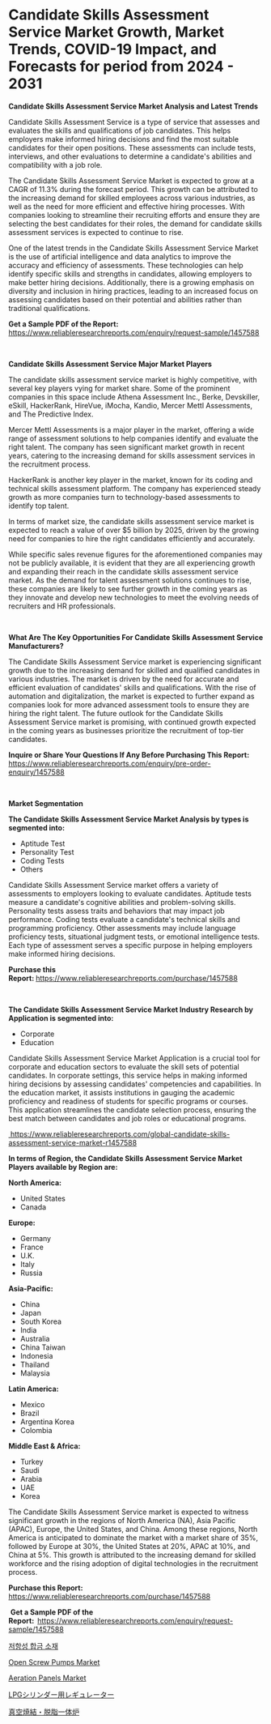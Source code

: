 <p><h1>Candidate Skills Assessment Service Market Growth, Market Trends, COVID-19 Impact, and Forecasts for period from 2024 - 2031</h1></p><p><strong>Candidate Skills Assessment Service Market Analysis and Latest Trends</strong></p>
<p><p>Candidate Skills Assessment Service is a type of service that assesses and evaluates the skills and qualifications of job candidates. This helps employers make informed hiring decisions and find the most suitable candidates for their open positions. These assessments can include tests, interviews, and other evaluations to determine a candidate's abilities and compatibility with a job role.</p><p>The Candidate Skills Assessment Service Market is expected to grow at a CAGR of 11.3% during the forecast period. This growth can be attributed to the increasing demand for skilled employees across various industries, as well as the need for more efficient and effective hiring processes. With companies looking to streamline their recruiting efforts and ensure they are selecting the best candidates for their roles, the demand for candidate skills assessment services is expected to continue to rise.</p><p>One of the latest trends in the Candidate Skills Assessment Service Market is the use of artificial intelligence and data analytics to improve the accuracy and efficiency of assessments. These technologies can help identify specific skills and strengths in candidates, allowing employers to make better hiring decisions. Additionally, there is a growing emphasis on diversity and inclusion in hiring practices, leading to an increased focus on assessing candidates based on their potential and abilities rather than traditional qualifications.</p></p>
<p><strong>Get a Sample PDF of the Report:&nbsp;</strong> <a href="https://www.reliableresearchreports.com/enquiry/request-sample/1457588">https://www.reliableresearchreports.com/enquiry/request-sample/1457588</a></p>
<p>&nbsp;</p>
<p><strong>Candidate Skills Assessment Service Major Market Players</strong></p>
<p><p>The candidate skills assessment service market is highly competitive, with several key players vying for market share. Some of the prominent companies in this space include Athena Assessment Inc., Berke, Devskiller, eSkill, HackerRank, HireVue, iMocha, Kandio, Mercer Mettl Assessments, and The Predictive Index.</p><p>Mercer Mettl Assessments is a major player in the market, offering a wide range of assessment solutions to help companies identify and evaluate the right talent. The company has seen significant market growth in recent years, catering to the increasing demand for skills assessment services in the recruitment process.</p><p>HackerRank is another key player in the market, known for its coding and technical skills assessment platform. The company has experienced steady growth as more companies turn to technology-based assessments to identify top talent.</p><p>In terms of market size, the candidate skills assessment service market is expected to reach a value of over $5 billion by 2025, driven by the growing need for companies to hire the right candidates efficiently and accurately.</p><p>While specific sales revenue figures for the aforementioned companies may not be publicly available, it is evident that they are all experiencing growth and expanding their reach in the candidate skills assessment service market. As the demand for talent assessment solutions continues to rise, these companies are likely to see further growth in the coming years as they innovate and develop new technologies to meet the evolving needs of recruiters and HR professionals.</p></p>
<p>&nbsp;</p>
<p><strong>What Are The Key Opportunities For Candidate Skills Assessment Service Manufacturers?</strong></p>
<p><p>The Candidate Skills Assessment Service market is experiencing significant growth due to the increasing demand for skilled and qualified candidates in various industries. The market is driven by the need for accurate and efficient evaluation of candidates' skills and qualifications. With the rise of automation and digitalization, the market is expected to further expand as companies look for more advanced assessment tools to ensure they are hiring the right talent. The future outlook for the Candidate Skills Assessment Service market is promising, with continued growth expected in the coming years as businesses prioritize the recruitment of top-tier candidates.</p></p>
<p><strong>Inquire or Share Your Questions If Any Before Purchasing This Report:</strong> <a href="https://www.reliableresearchreports.com/enquiry/pre-order-enquiry/1457588">https://www.reliableresearchreports.com/enquiry/pre-order-enquiry/1457588</a></p>
<p>&nbsp;</p>
<p><strong>Market Segmentation</strong></p>
<p><strong>The Candidate Skills Assessment Service Market Analysis by types is segmented into:</strong></p>
<p><ul><li>Aptitude Test</li><li>Personality Test</li><li>Coding Tests</li><li>Others</li></ul></p>
<p><p>Candidate Skills Assessment Service market offers a variety of assessments to employers looking to evaluate candidates. Aptitude tests measure a candidate's cognitive abilities and problem-solving skills. Personality tests assess traits and behaviors that may impact job performance. Coding tests evaluate a candidate's technical skills and programming proficiency. Other assessments may include language proficiency tests, situational judgment tests, or emotional intelligence tests. Each type of assessment serves a specific purpose in helping employers make informed hiring decisions.</p></p>
<p><strong>Purchase this Report:&nbsp;</strong><a href="https://www.reliableresearchreports.com/purchase/1457588">https://www.reliableresearchreports.com/purchase/1457588</a></p>
<p>&nbsp;</p>
<p><strong>The Candidate Skills Assessment Service Market Industry Research by Application is segmented into:</strong></p>
<p><ul><li>Corporate</li><li>Education</li></ul></p>
<p><p>Candidate Skills Assessment Service Market Application is a crucial tool for corporate and education sectors to evaluate the skill sets of potential candidates. In corporate settings, this service helps in making informed hiring decisions by assessing candidates' competencies and capabilities. In the education market, it assists institutions in gauging the academic proficiency and readiness of students for specific programs or courses. This application streamlines the candidate selection process, ensuring the best match between candidates and job roles or educational programs.</p></p>
<p><a href="https://www.reliableresearchreports.com/global-candidate-skills-assessment-service-market-r1457588">&nbsp;https://www.reliableresearchreports.com/global-candidate-skills-assessment-service-market-r1457588</a></p>
<p><strong>In terms of Region, the Candidate Skills Assessment Service Market Players available by Region are:</strong></p>
<p>
    <p> <strong> North America: </strong>
        <ul>
            <li>United States</li>
            <li>Canada</li>
        </ul>
        </p> 
    <p> <strong> Europe: </strong>
        <ul>
            <li>Germany</li>
            <li>France</li>
            <li>U.K.</li>
            <li>Italy</li>
            <li>Russia</li>
        </ul>
        </p> 
    <p> <strong> Asia-Pacific: </strong>
        <ul>
            <li>China</li>
            <li>Japan</li>
            <li>South Korea</li>
            <li>India</li>
            <li>Australia</li>
            <li>China Taiwan</li>
            <li>Indonesia</li>
            <li>Thailand</li>
            <li>Malaysia</li>
        </ul>
        </p> 
    <p> <strong> Latin America: </strong>
        <ul>
            <li>Mexico</li>
            <li>Brazil</li>
            <li>Argentina Korea</li>
            <li>Colombia</li>
        </ul>
        </p> 
    <p> <strong> Middle East & Africa: </strong>
        <ul>
            <li>Turkey</li>
            <li>Saudi</li>
            <li>Arabia</li>
            <li>UAE</li>
            <li>Korea</li>
        </ul>
    </p>
    </p>
<p><p>The Candidate Skills Assessment Service market is expected to witness significant growth in the regions of North America (NA), Asia Pacific (APAC), Europe, the United States, and China. Among these regions, North America is anticipated to dominate the market with a market share of 35%, followed by Europe at 30%, the United States at 20%, APAC at 10%, and China at 5%. This growth is attributed to the increasing demand for skilled workforce and the rising adoption of digital technologies in the recruitment process.</p></p>
<p><strong>Purchase this Report: </strong><a href="https://www.reliableresearchreports.com/purchase/1457588">https://www.reliableresearchreports.com/purchase/1457588</a></p>
<p>&nbsp;<strong>Get a Sample PDF of the Report:&nbsp;&nbsp;</strong><a href="https://www.reliableresearchreports.com/enquiry/request-sample/1457588">https://www.reliableresearchreports.com/enquiry/request-sample/1457588</a></p>
<p><strong></strong></p>
<p><p><a href="https://github.com/darrellockm3ytan895656/Market-Research-Report-List-2/blob/main/5499482112129.md">저항성 합금 소재</a></p><p><a href="https://github.com/ikahanika44/Market-Research-Report-List-1/blob/main/open-screw-pumps-market.md">Open Screw Pumps Market</a></p><p><a href="https://github.com/refatkhan11277/Market-Research-Report-List-1/blob/main/aeration-panels-market.md">Aeration Panels Market</a></p><p><a href="https://github.com/andym141978/Market-Research-Report-List-1/blob/main/7209080119190.md">LPGシリンダー用レギュレーター</a></p><p><a href="https://github.com/EstelWisozk1/Market-Research-Report-List-2/blob/main/7188817119189.md">真空焼結・脱脂一体炉</a></p></p>